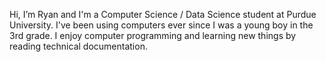 Hi, I’m Ryan and I'm a Computer Science / Data Science student at Purdue University. I've been using computers ever since I was a young boy in the 3rd grade. I enjoy computer programming and learning new things by reading technical documentation.

<!---
ryannewman280/ryannewman280 is a ✨ special ✨ repository because its `README.md` (this file) appears on your GitHub profile.
You can click the Preview link to take a look at your changes.
--->
